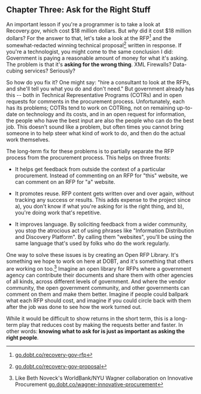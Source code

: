 ## Chapter Three: Ask for the Right Stuff

An important lesson if you're a programmer is to take a look at Recovery.gov, which cost $18 million dollars. But *why* did it cost $18 million dollars? For the answer to that, let's take a look at the RFP[^6] and the somewhat-redacted winning technical proposal[^7] written in response. If you're a technologist, you might come to the same conclusion I did: Government is paying a reasonable amount of money for what it's asking. The problem is that it's **asking for the wrong thing**. XML Firewalls? Data-cubing services? Seriously?

So how do you fix it? One might say: "hire a consultant to look at the RFPs, and she'll tell you what you do and don't need." But government already has this -- both in Technical Representative Programs (COTRs) and in open requests for comments in the procurement process. Unfortunately, each has its problems; COTRs tend to work on COTRing, not on remaining up-to-date on technology and its costs, and in an open request for information, the people who have the best input are also the people who can do the best job. This doesn't sound like a problem, but often times you cannot bring someone in to help steer what kind of work to do, and then do the actual work themselves.

The long-term fix for these problems is to partially separate the RFP process from the procurement process. This helps on three fronts:

- It helps get feedback from outside the context of a particular procurement. Instead of commenting on an RFP for "this" website, we can comment on an RFP for "a" website.

- It promotes reuse. RFP content gets written over and over again, without tracking any success or results. This adds expense to the project since a), you don't know if what you're asking for is the right thing, and b), you're doing work that's repetitive.

- It improves language. By soliciting feedback from a wider community, you stop the atrocious act of using phrases like "Information Distribution and Discovery Platform". By calling them "websites", you'll be using the same language that's used by folks who do the work regularly.

One way to solve these issues is by creating an Open RFP Library. It's something we hope to work on here at DOBT, and it's something that others are working on too.[^8] Imagine an open library for RFPs where a government agency can contribute their documents and share them with other agencies of all kinds, across different levels of government. And where the vendor community, the open government community, and other governments can comment on them and make them better. Imagine if people could ballpark what each RFP should cost, and imagine if you could circle back with them after the job was done to see how the work turned out.

While it would be difficult to show returns in the short term, this is a long-term play that reduces cost by making the requests better and faster. In other words: **knowing what to ask for is just as important as asking the right people**.

[^6]: [go.dobt.co/recovery-gov-rfp](http://go.dobt.co/recovery-gov-rfp)

[^7]: [go.dobt.co/recovery-gov-proposal](http://go.dobt.co/recovery-gov-proposal)

[^8]: Like Beth Noveck's WorldBank/NYU Wagner collaboration on Innovative Procurement [go.dobt.co/wagner-innovative-procurement](http://go.dobt.co/wagner-innovative-procurement)

